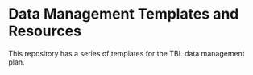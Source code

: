 # Data Management Templates and Resources
This repository has a series of templates for the TBL data management plan.
